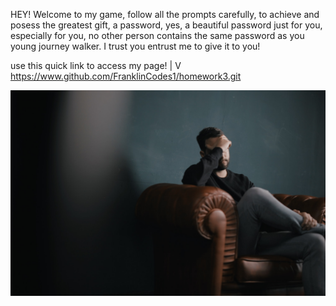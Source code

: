 HEY! Welcome to my game, follow all the prompts carefully, to achieve and posess the greatest gift, a password, yes, a beautiful password just for you, especially for you, no other person contains the same password as you young journey walker. I trust you entrust me to give it to you!

use this quick link to access my page!
|
V
https://www.github.com/FranklinCodes1/homework3.git 

![HOMEWORK3](images/lol.jpg)